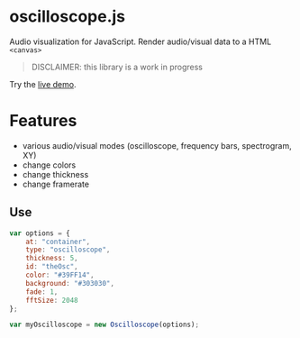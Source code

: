 # oscilloscope.js

Audio visualization for JavaScript. Render audio/visual data to a HTML `<canvas>`

> DISCLAIMER: this library is a work in progress

Try the [live demo](https://instrumentbible.github.io/oscilloscope.js/).

# Features
- various audio/visual modes (oscilloscope, frequency bars, spectrogram, XY)
- change colors
- change thickness
- change framerate

## Use

```javascript
var options = {
	at: "container",
	type: "oscilloscope",
	thickness: 5,
	id: "theOsc",
	color: "#39FF14",
	background: "#303030",
	fade: 1,
	fftSize: 2048
};

var myOscilloscope = new Oscilloscope(options);

```
